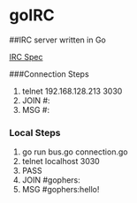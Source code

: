 # goIRC

##IRC server written in Go


[IRC Spec](https://tools.ietf.org/html/rfc1459)

###Connection Steps
 1. telnet 192.168.128.213 3030
 1. JOIN #<Channel Name>:<User Name>
 1. MSG #<Channel Name>:<Message> 

### Local Steps
 1. go run bus.go connection.go
 2. telnet localhost 3030
 3. PASS <your nick>
 4. JOIN #gophers:<your nick>
 5. MSG #gophers:hello!
